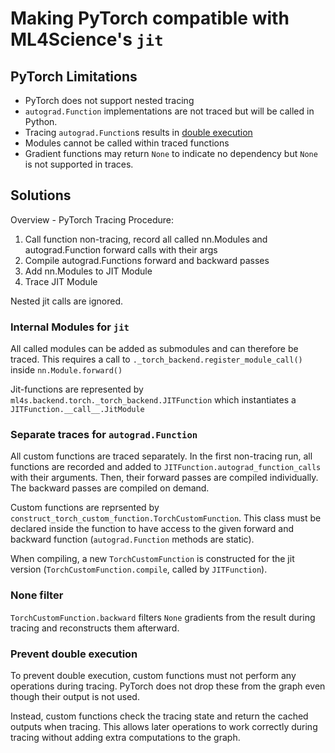 # Making PyTorch compatible with ML4Science's `jit`


## PyTorch Limitations

* PyTorch does not support nested tracing
* `autograd.Function` implementations are not traced but will be called in Python.
* Tracing  `autograd.Function`s results in [double execution](https://github.com/pytorch/pytorch/issues/75655)
* Modules cannot be called within traced functions
* Gradient functions may return `None` to indicate no dependency but `None` is not supported in traces.


## Solutions

Overview - PyTorch Tracing Procedure:

1. Call function non-tracing, record all called nn.Modules and autograd.Function forward calls with their args
2. Compile autograd.Functions forward and backward passes
3. Add nn.Modules to JIT Module
4. Trace JIT Module

Nested jit calls are ignored.


### Internal Modules for `jit`
All called modules can be added as submodules and can therefore be traced.
This requires a call to `._torch_backend.register_module_call()` inside  `nn.Module.forward()`

Jit-functions are represented by `ml4s.backend.torch._torch_backend.JITFunction` which instantiates a `JITFunction.__call__.JitModule`


### Separate traces for `autograd.Function`
All custom functions are traced separately.
In the first non-tracing run, all functions are recorded and added to `JITFunction.autograd_function_calls` with their arguments.
Then, their forward passes are compiled individually.
The backward passes are compiled on demand.

Custom functions are reprsented by `construct_torch_custom_function.TorchCustomFunction`.
This class must be declared inside the function to have access to the given forward and backward function (`autograd.Function` methods are static).

When compiling, a new `TorchCustomFunction` is constructed for the jit version (`TorchCustomFunction.compile`, called by `JITFunction`).

### None filter
`TorchCustomFunction.backward` filters `None` gradients from the result during tracing and reconstructs them afterward.


### Prevent double execution
To prevent double execution, custom functions must not perform any operations during tracing.
PyTorch does not drop these from the graph even though their output is not used.

Instead, custom functions check the tracing state and return the cached outputs when tracing.
This allows later operations to work correctly during tracing without adding extra computations to the graph.

